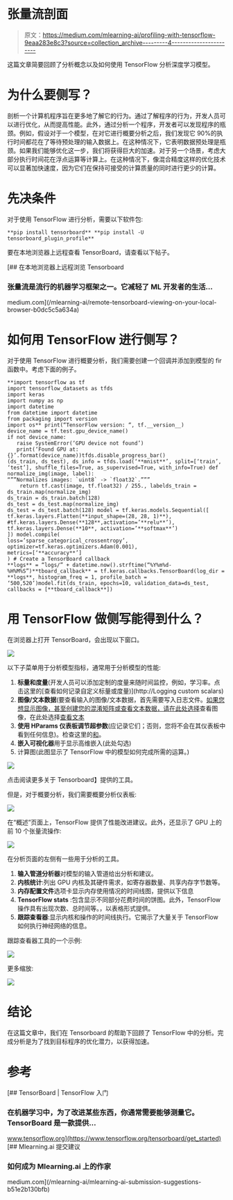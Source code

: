 # 张量流剖面

> 原文：<https://medium.com/mlearning-ai/profiling-with-tensorflow-9eaa283e8c3?source=collection_archive---------4----------------------->

这篇文章简要回顾了分析概念以及如何使用 TensorFlow 分析深度学习模型。

# 为什么要侧写？

剖析一个计算机程序旨在更多地了解它的行为。通过了解程序的行为，开发人员可以进行优化，从而提高性能。此外，通过分析一个程序，开发者可以发现程序的瓶颈。例如，假设对于一个模型，在对它进行概要分析之后，我们发现它 90%的执行时间都花在了等待预处理的输入数据上。在这种情况下，它表明数据预处理是瓶颈。如果我们能够优化这一步，我们将获得巨大的加速。对于另一个场景，考虑大部分执行时间花在浮点运算等计算上。在这种情况下，像混合精度这样的优化技术可以显著加快速度，因为它们在保持可接受的计算质量的同时进行更少的计算。

# 先决条件

对于使用 TensorFlow 进行分析，需要以下软件包:

```
**pip install tensorboard** **pip install -U tensorboard_plugin_profile**
```

要在本地浏览器上远程查看 TensorBoard，请查看以下帖子。

[](/mlearning-ai/remote-tensorboard-viewing-on-your-local-browser-b0dc5c5a634a) [## 在本地浏览器上远程浏览 Tensorboard

### 张量流是流行的机器学习框架之一。它减轻了 ML 开发者的生活…

medium.com](/mlearning-ai/remote-tensorboard-viewing-on-your-local-browser-b0dc5c5a634a) 

# 如何用 TensorFlow 进行侧写？

对于使用 TensorFlow 进行概要分析，我们需要创建一个回调并添加到模型的 fir 函数中。考虑下面的例子。

```
**import tensorflow as tf
import tensorflow_datasets as tfds
import keras
import numpy as np
import datetime
from datetime import datetime
from packaging import version
import os** print(“TensorFlow version: “, tf.__version__)
device_name = tf.test.gpu_device_name()
if not device_name:
   raise SystemError(‘GPU device not found’)
   print(‘Found GPU at: {}’.format(device_name))tfds.disable_progress_bar()
(ds_train, ds_test), ds_info = tfds.load(‘**mnist**’, split=[‘train’, ‘test’], shuffle_files=True, as_supervised=True, with_info=True) def normalize_img(image, label):
“””Normalizes images: `uint8` -> `float32`.”””
    return tf.cast(image, tf.float32) / 255., labelds_train = ds_train.map(normalize_img)
ds_train = ds_train.batch(128)
ds_test = ds_test.map(normalize_img)
ds_test = ds_test.batch(128) model = tf.keras.models.Sequential([
tf.keras.layers.Flatten(**input_shape=(28, 28, 1)**),
#tf.keras.layers.Dense(**128**,activation=’**relu**’),
tf.keras.layers.Dense(**10**, activation=’**softmax**’)
]) model.compile(
loss=’sparse_categorical_crossentropy’,
optimizer=tf.keras.optimizers.Adam(0.001),
metrics=[‘**accuracy**’]
) # Create a TensorBoard callback
**logs** = “logs/” + datetime.now().strftime(“%Y%m%d-%H%M%S”)**tboard_callback** = tf.keras.callbacks.TensorBoard(log_dir = **logs**, histogram_freq = 1, profile_batch = ‘500,520’)model.fit(ds_train, epochs=10, validation_data=ds_test, callbacks = [**tboard_callback**])
```

# 用 TensorFlow 做侧写能得到什么？

在浏览器上打开 TensorBoard，会出现以下窗口。

![](img/bc8bf67d672801fc9d06f995552adfbc.png)

以下子菜单用于分析模型指标，通常用于分析模型的性能:

1.  **标量和度量**(开发人员可以添加定制的度量来随时间监控，例如，学习率。点击这里的[查看如何记录自定义标量或度量)](http://Logging custom scalars)
2.  **图像/文本数据**(要查看输入的图像/文本数据，首先需要写入日志文件。[如果您想显示图像，甚至创建您的混淆矩阵或查看文本数据，请在此处选择](https://www.tensorflow.org/tensorboard/image_summaries)查看图像，在此处选择[查看文本](https://www.tensorflow.org/tensorboard/text_summaries)
3.  **使用 HParams 仪表板调节超参数**(应记录它们；否则，您将不会在其仪表板中看到任何信息)。检查这里的[和](https://www.tensorflow.org/tensorboard/hyperparameter_tuning_with_hparams)。
4.  **嵌入可视化器**用于显示高维嵌入(此处勾选)
5.  计算图(此图显示了 TensorFlow 中的模型如何完成所需的运算。)

![](img/674f8b797634e3c9e83ee700fb3844cb.png)

点击阅读更多关于 Tensorboard】提供的工具。

但是，对于概要分析，我们需要概要分析仪表板:

![](img/ec8e2a8cb98d4a29ddb9177d68e0e187.png)

在“概述”页面上，TensorFlow 提供了性能改进建议。此外，还显示了 GPU 上的前 10 个张量流操作:

![](img/b381d2aa9523e06a0cbe448c0e245782.png)

在分析页面的左侧有一些用于分析的工具。

1.  **输入管道分析器**对模型的输入管道给出分析和建议。
2.  **内核统计**:列出 GPU 内核及其硬件需求，如寄存器数量、共享内存字节数等。
3.  **内存配置文件**选项卡显示内存使用情况的时间线图，提供以下信息
4.  **TensorFlow stats** :包含显示不同部分花费时间的饼图。此外，TensorFlow 操作具有出现次数、总时间等。，以表格形式提供。
5.  **跟踪查看器**:显示内核和操作的时间线执行。它揭示了大量关于 TensorFlow 如何执行神经网络的信息。

跟踪查看器工具的一个示例:

![](img/39954c076dc9a7b84169997f29b3483f.png)

更多缩放:

![](img/d87a7fa05651adaacc5c40ee4c20b79c.png)

# 结论

在这篇文章中，我们在 Tensorboard 的帮助下回顾了 TensorFlow 中的分析。完成分析是为了找到目标程序的优化潜力，以获得加速。

# 参考

[](https://www.tensorflow.org/tensorboard/get_started) [## TensorBoard | TensorFlow 入门

### 在机器学习中，为了改进某些东西，你通常需要能够测量它。TensorBoard 是一款提供…

www.tensorflow.org](https://www.tensorflow.org/tensorboard/get_started) [](/mlearning-ai/mlearning-ai-submission-suggestions-b51e2b130bfb) [## Mlearning.ai 提交建议

### 如何成为 Mlearning.ai 上的作家

medium.com](/mlearning-ai/mlearning-ai-submission-suggestions-b51e2b130bfb)
